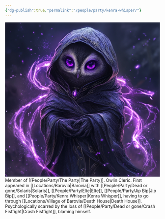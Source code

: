 ```yaml
---
{"dg-publish":true,"permalink":"/people/party/kenra-whisper/"}
---
```


![Kenra.png|500](/img/user/Images/Kenra.png)
Member of [[People/Party/The Party\|The Party]].
Owlin Cleric.
First appeared in [[Locations/Barovia\|Barovia]] with [[People/Party/Dead or gone/Solaris\|Solaris]], [[People/Party/Elte\|Elte]], [[People/Party/Jip Bip\|Jip Bip]], and [[People/Party/Kenra Whisper\|Kenra Whisper]], having to go through [[Locations/Village of Barovia/Death House\|Death House]].
Psychologically scarred by the loss of [[People/Party/Dead or gone/Crash Fistfight\|Crash Fistfight]], blaming himself.